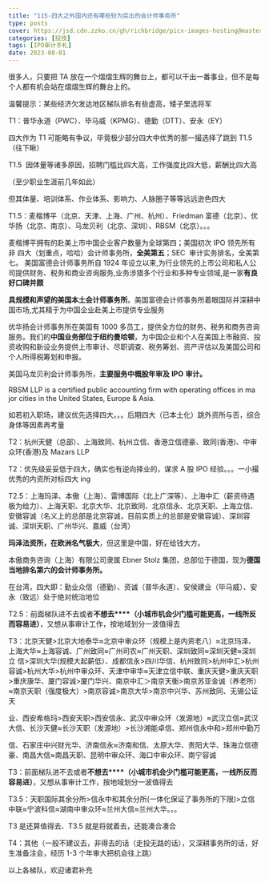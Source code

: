 ```yaml
---
title: "115-四大之外国内还有哪些较为突出的会计师事务所"
type: posts
cover: https://jsd.cdn.zzko.cn/gh/richbridge/picx-images-hosting@master/thumbnail/CPA-审计.jpg
categories: [投技]
tags: [IPO审计手札]
date: 2023-08-01
---
```

很多人，只要把 TA 放在一个熠熠生辉的舞台上，都可以干出一番事业，但不是每个人都有机会站在熠熠生辉的舞台上的。

温馨提示：某些经济欠发达地区梯队排名有些虚高，矮子里选将军

T1：普华永道（PWC）、毕马威（KPMG）、德勤（DTT）、安永（EY）

四大作为 T1 可能略有争议，毕竟极少部分四大中优秀的那一撮选择了跳到 T1.5（往下瞅）

T1.5  因体量等诸多原因，招聘门槛比四大高，工作强度比四大低，薪酬比四大高

（至少职业生涯前几年如此）

但其体量、培训体系、作业体系、影响力、人脉圈子等等远远逊色四大

T1.5：麦楷博平（北京、天津、上海、广州、杭州）、Friedman 富德（北京）、优华扬（北京、南京）、马龙贝利（北京、深圳）、RBSM（北京）。。。

麦楷博平拥有的赴美上市中国企业客户数量为全球第四；美国初次 IPO 领先所有非 四大（划重点，哈哈）会计师事务所，**全美第五**；SEC  审计实务排名，全美第七。 美国富德会计师事务所自 1924 年设立以来,为行业领先的上市公司和私人公司提供财务、税务和商业咨询服务,业务涉猎多个行业和多种专业领域,是一家**有良好口碑并颇**

  

**具规模和声望的美国本土会计师事务所**。美国富德会计师事务所着眼国际并深耕中国市场,尤其精于为中国企业赴美上市提供专业服务

优华扬会计师事务所在美国有 1000 多员工，提供全方位的财务、税务和商务咨询服务。我们的**中国业务部位于纽约曼哈顿**，为中国企业和个人在美国上市融资、投资收购和新设业务提供上市审计、尽职调查、税务筹划、资产评估以及美国公司和个人所得税筹划和申报。

美国马龙贝利会计师事务所，**主要服务中概股年审及** **IPO** **审计。**

RBSM LLP is a certified public accounting firm with operating offices in ma jor cities in the United States, Europe & Asia.

如若初入职场，建议优先选择四大。。。后期四大（已本土化）跳外资所与否，综合身体等因素再考量

T2：杭州天健（总部）、上海致同、杭州立信、香港立信德豪、致同(香港)、中审众环(香港)及 Mazars LLP

T2：优先级妥妥低于四大，确实也有逆向择业的，谋求 A 股 IPO 经验。。。一小撮优秀的内资所对标四大 ing

  

T2.5：上海玛泽、本傲（上海）、雷博国际（北上广深等）、上海中汇（薪资待遇极为给力）、上海天职、北京大华、北京致同、北京信永、北京天职、上海立信、安徽容诚（名义上的总部是北京容诚，目前实质上的总部是安徽容诚）、深圳容诚、深圳天职、广州华兴、嘉威（台湾）

**玛泽法资所，在欧洲名气极大**，但这里是中国，好在给钱大方。

本傲商务咨询（上海）有限公司隶属 Ebner Stolz 集团，总部位于德国，现为**德国当地排名第六的会计师事务所。**

在台湾，四大即：勤业众信（德勤）、资诚（普华永道）、安侯建业（毕马威）、安永（致远）处于绝对统治地位

T2.5：前面梯队进不去或者**不想去****（****小城市机会少门槛可能更高，一线所反而容易****进）**，又想从事审计工作，按地域划分一波值得去

T3：北京天健>北京大地泰华≈北京中审众环（规模上是内资老八）≈北京玛泽、上海大华≈上海容诚、广州致同≈广州司农≈广州天职、深圳致同≈深圳天健≈深圳立 信>深圳大华(规模大起薪低）、成都信永>四川华信、杭州致同>杭州中汇>杭州容诚>杭州大华>杭州中审众环、天津中审华≈天津立信中联、重庆天健>重庆天职>重庆康华、厦门容诚>厦门华兴、南京中汇＞南京天衡>南京苏亚金诚（养老所）≈南京天职（强度极大）>南京容诚>南京大华>南京中兴华、苏州致同、无锡公证天

  

业、西安希格玛>西安天职>西安信永、武汉中审众环（发源地）≈武汉立信≈武汉大信、长沙天健≈长沙天职（发源地）>长沙湘能卓信、郑州信永中和>郑州中勤万

信、石家庄中兴财光华、济南信永≈济南和信、太原大华、贵阳大华、珠海立信德豪、南昌大信≈南昌天职、昆明中审众环、海口中审众环、南宁容诚

T3：前面梯队进不去或者**不想去****（****小城市机会少门槛可能更高，一线所反而容易****进）**，又想从事审计工作，按地域划分一波值得去

T3.5：天职国际其余分所>信永中和其余分所(一体化保证了事务所的下限)>立信中联≈宁波科信≈湖南中审众环≈兰州大信≈兰州大华。。。

T3 是还算值得去、T3.5 就是将就着去，还能凑合凑合

T4：其他（一般不建议去，非得去的话（走投无路的话），又深耕事务所的话，好生准备注会，经历 1-3 个年审大把机会往上跳）

以上各梯队，欢迎诸君补充